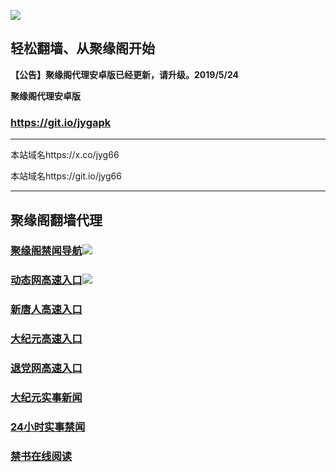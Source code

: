 ![](https://raw.githubusercontent.com/hao369/a/master/j.jpg)



## 轻松翻墙、从聚缘阁开始



**【公告】聚缘阁代理安卓版已经更新，请升级。2019/5/24**

 
**聚缘阁代理安卓版**
### https://git.io/jygapk  

***

本站域名https://x.co/jyg66 

本站域名https://git.io/jyg66



***




## 聚缘阁翻墙代理 



### [聚缘阁禁闻导航](https://ancient-mode-6c22.rreer.workers.dev/-----https://66u.nnmyr.tk/)![](https://tup.vraet.cf/jyg.gif)

### [动态网高速入口](https://ancient-mode-6c22.rreer.workers.dev/-----https://66u.nnmyr.tk/)![](https://tup.vraet.cf/jygdl.gif)


### [新唐人高速入口](https://ancient-mode-6c22.rreer.workers.dev/-----https://66u.nnmyr.tk/)

### [大纪元高速入口](https://ancient-mode-6c22.rreer.workers.dev/-----https://66u.nnmyr.tk/)

### [退党网高速入口](https://ancient-mode-6c22.rreer.workers.dev/-----https://66u.nnmyr.tk/)






### [大纪元实事新闻](https://git.io/fjmgE)

### [24小时实事禁闻](https://git.io/fj3Go)

### [禁书在线阅读](https://git.io/fjJ5Z)






